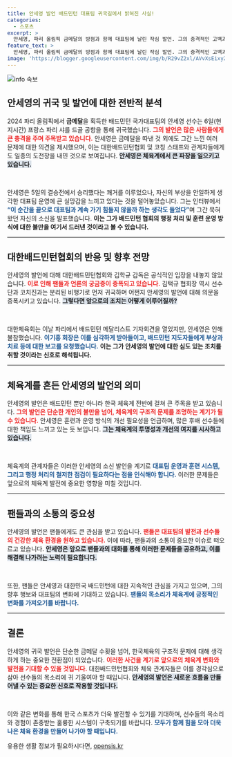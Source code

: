 ```yaml
---
title: 안세영 발언 배드민턴 대표팀 귀국길에서 밝혀진 사실!
categories:
  - 스포츠
excerpt: >
  안세영, 파리 올림픽 금메달의 방점과 함께 대표팀에 날린 작심 발언. 그의 충격적인 고백과 대한배드민턴협회의 침묵이 논란의 중심에 서며, 귀국 후 진실이 밝혀질지 귀추가 주목된다.
feature_text: >
  안세영, 파리 올림픽 금메달의 방점과 함께 대표팀에 날린 작심 발언. 그의 충격적인 고백과 대한배드민턴협회의 침묵이 논란의 중심에 서며, 귀국 후 진실이 밝혀질지 귀추가 주목된다.
image: 'https://blogger.googleusercontent.com/img/b/R29vZ2xl/AVvXsEixyZcFfHzMRdzZMjFBmAUKJYCLCGyLL1o632UiGVXcaFdKo_bkvkuCioo0uUKlGfBVcT3P84aROyZIXSBEx3Aw5nCQ3pTgDom1WDC4m8eifvWiAmWEEVb4x6G_l8C0QH225ldMjyaFvpxGEBGNO37VmDTDMHGhJPq73UglMfDca1-0aw/s1600/blogspot.png'
---
```


<p><img src="https://blogger.googleusercontent.com/img/b/R29vZ2xl/AVvXsEixyZcFfHzMRdzZMjFBmAUKJYCLCGyLL1o632UiGVXcaFdKo_bkvkuCioo0uUKlGfBVcT3P84aROyZIXSBEx3Aw5nCQ3pTgDom1WDC4m8eifvWiAmWEEVb4x6G_l8C0QH225ldMjyaFvpxGEBGNO37VmDTDMHGhJPq73UglMfDca1-0aw/s1600/blogspot.png" alt="info 속보" /></p>

<h2 data-ke-size="size26">안세영의 귀국 및 발언에 대한 전반적 분석</h2>

<p>2024 파리 올림픽에서 <strong>금메달</strong>을 획득한 배드민턴 국가대표팀의 안세영 선수는 6일(현지시간) 프랑스 파리 샤를 드골 공항을 통해 귀국했습니다. <b><span style="color: #ee2323;">그의 발언은 많은 사람들에게 큰 충격을 주며 주목받고 있습니다.</span></b> 안세영은 금메달을 따낸 것 외에도 그간 느낀 여러 문제에 대한 의견을 제시했으며, 이는 대한배드민턴협회 및 코칭 스태프와 관계자들에게도 일종의 도전장을 내민 것으로 보여집니다. <b><span style="background-color: #21538527;">안세영은 체육계에서 큰 파장을 일으키고 있습니다.</span></b></p>

<p data-ke-size="size16">&nbsp;</p>

<p>안세영은 5일의 결승전에서 승리했다는 쾌거를 이루었으나, 자신의 부상을 안일하게 생각한 대표팀 운영에 큰 실망감을 느끼고 있다는 것을 털어놓았습니다. 그는 인터뷰에서 <b><span style="color: #1a5490;">“이 순간을 끝으로 대표팀과 계속 가기 힘들지 않을까 하는 생각도 들었다”</span></b>며 그간 묵혀왔던 자신의 소신을 발표했습니다. <b>이는 그가 배드민턴 협회의 행정 처리 및 훈련 운영 방식에 대한 불만을 여기서 드러낸 것이라고 볼 수 있습니다.</b></p>

<hr>

<h2 data-ke-size="size26">대한배드민턴협회의 반응 및 향후 전망</h2>

<p>안세영의 발언에 대해 대한배드민턴협회와 김학규 감독은 공식적인 입장을 내놓지 않았습니다. <b><span style="color: #ee2323;">이로 인해 팬들과 언론의 궁금증이 증폭되고 있습니다.</span></b> 김택규 협회장 역시 선수단과 코치진과는 분리된 비행기로 먼저 귀국하며 어쩐지 안세영의 발언에 대해 의문을 증폭시키고 있습니다. <b><span style="background-color: #21538527;">그렇다면 앞으로의 조치는 어떻게 이루어질까?</span></b></p>

<p data-ke-size="size16">&nbsp;</p>

<p>대한체육회는 이날 파리에서 배드민턴 메달리스트 기자회견을 열었지만, 안세영은 인해 불참했습니다. <b><span style="color: #1a5490;">이기흥 회장은 이를 심각하게 받아들이고, 배드민턴 지도자들에게 부상과 치료 등에 대한 보고를 요청했습니다.</span></b> <b>이는 그가 안세영의 발언에 대한 심도 있는 조치를 취할 것이라는 신호로 해석됩니다.</b></p>

<hr>

<h2 data-ke-size="size26">체육계를 흔든 안세영의 발언의 의미</h2>

<p>안세영의 발언은 배드민턴 뿐만 아니라 한국 체육계 전반에 걸쳐 큰 주목을 받고 있습니다. <b><span style="color: #ee2323;">그의 발언은 단순한 개인의 불만을 넘어, 체육계의 구조적 문제를 조명하는 계기가 될 수 있습니다.</span></b> 안세영은 훈련과 운영 방식의 개선 필요성을 언급하며, 많은 후배 선수들에 대한 책임도 느끼고 있는 듯 보입니다. <b><span style="background-color: #21538527;">그는 체육계의 투명성과 개선의 여지를 시사하고 있습니다.</span></b></p>

<p data-ke-size="size16">&nbsp;</p>

<p>체육계의 관계자들은 이러한 안세영의 소신 발언을 계기로 <b><span style="color: #1a5490;">대표팀 운영과 훈련 시스템, 그리고 행정 처리의 철저한 점검이 필요하다는 점을 인식해야 합니다.</span></b> 이러한 문제들은 앞으로의 체육계 발전에 중요한 영향을 미칠 것입니다.</p>

<hr>

<h2 data-ke-size="size26">팬들과의 소통의 중요성</h2>

<p>안세영의 발언은 팬들에게도 큰 관심을 받고 있습니다. <b><span style="color: #ee2323;">팬들은 대표팀의 발전과 선수들의 건강한 체육 환경을 원하고 있습니다.</span></b> 이에 따라, 팬들과의 소통이 중요한 이슈로 떠오르고 있습니다. <b><span style="background-color: #21538527;">안세영은 앞으로 팬들과의 대화를 통해 이러한 문제들을 공유하고, 이를 해결해 나가려는 노력이 필요합니다.</span></b></p>

<p data-ke-size="size16">&nbsp;</p>

<p>또한, 팬들은 안세영과 대한민국 배드민턴에 대한 지속적인 관심을 가지고 있으며, 그의 향후 행보와 대표팀의 변화에 기대하고 있습니다. <b><span style="color: #1a5490;">팬들의 목소리가 체육계에 긍정적인 변화를 가져오기를 바랍니다.</span></b></p>

<hr>

<h2 data-ke-size="size26">결론</h2>

<p>안세영의 귀국 발언은 단순한 금메달 수횟을 넘어, 한국체육의 구조적 문제에 대해 생각하게 하는 중요한 전환점이 되었습니다. <b><span style="color: #ee2323;">이러한 사건을 계기로 앞으로의 체육계 변화와 발전을 기대할 수 있을 것입니다.</span></b> 대한배드민턴협회와 체육 관계자들은 이를 경각심으로 삼아 선수들의 목소리에 귀 기울여야 할 때입니다. <b><span style="background-color: #21538527;">안세영의 발언은 새로운 흐름을 만들어낼 수 있는 중요한 신호로 작용할 것입니다.</span></b></p>

<p data-ke-size="size16">&nbsp;</p>

<p>이와 같은 변화를 통해 한국 스포츠가 더욱 발전할 수 있기를 기대하며, 선수들의 목소리와 경험이 존중받는 훌륭한 시스템이 구축되기를 바랍니다. <b><span style="color: #1a5490;">모두가 함께 힘을 모아 더욱 나은 체육 환경을 만들어 나가야 할 때입니다.</span></b></p>
유용한 생활 정보가 필요하시다면, <a href="https://opensis.kr" rel="dofollow">opensis.kr</a>


